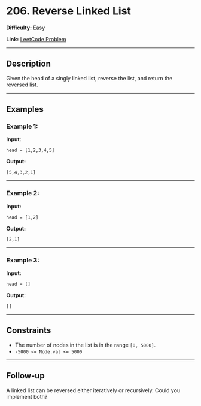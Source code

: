 # 206. Reverse Linked List

**Difficulty:** Easy

**Link:** [LeetCode Problem](https://leetcode.com/problems/reverse-linked-list/)

---

## Description

Given the head of a singly linked list, reverse the list, and return the reversed list.

---

## Examples

### Example 1:

**Input:**

```plaintext
head = [1,2,3,4,5]
```

**Output:**

```plaintext
[5,4,3,2,1]
```

---

### Example 2:

**Input:**

```plaintext
head = [1,2]
```

**Output:**

```plaintext
[2,1]
```

---

### Example 3:

**Input:**

```plaintext
head = []
```

**Output:**

```plaintext
[]
```

---

## Constraints

- The number of nodes in the list is in the range `[0, 5000]`.
- `-5000 <= Node.val <= 5000`

---

## Follow-up

A linked list can be reversed either iteratively or recursively. Could you implement both?
